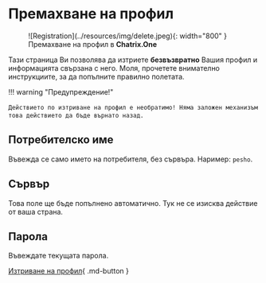 # Премахване на профил

<figure markdown>
   ![Registration](../resources/img/delete.jpeg){: width="800" }
   <figcaption>Премахване на профил в <b>Chatrix.One</b></figcaption>
</figure>

Тази страница Ви позволява да изтриете **безвъзвратно** Вашия профил и информацията свързана с него. Моля, прочетете внимателно инструкциите, за да попълните правилно полетата.

!!! warning "Предупреждение!"

    Действието по изтриване на профил е необратимо! Няма заложен механизъм това действието да бъде върнато назад.

## Потребителско име

Въвежда се само името на потребителя, без сървъра. Наример: `pesho`.

## Сървър

Това поле ще бъде попълнено автоматично. Тук не се изисква действие от ваша страна.

## Парола

Въвеждате текущата парола.

[Изтриване на профил](https://chatrix.one:5280/register/delete/){ .md-button }
